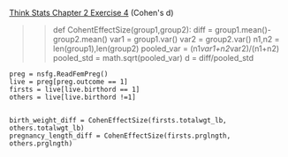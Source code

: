 [Think Stats Chapter 2 Exercise 4](http://greenteapress.com/thinkstats2/html/thinkstats2003.html#toc24) (Cohen's d)

>>  def CohentEffectSize(group1,group2):
      diff = group1.mean()-group2.mean()
      var1 = group1.var()
      var2 = group2.var()
      n1,n2 = len(group1),len(group2)
      pooled_var = (n1*var1+n2*var2)/(n1+n2)
      pooled_std = math.sqrt(pooled_var)
      d = diff/pooled_std
    
    preg = nsfg.ReadFemPreg()
    live = preg[preg.outcome == 1]
    firsts = live[live.birthord == 1]
    others = live[live.birthord !=1]
    
    
    birth_weight_diff = CohenEffectSize(firsts.totalwgt_lb, others.totalwgt_lb)
    pregnancy_length_diff = CohenEffectSize(firsts.prglngth, others.prglngth)
